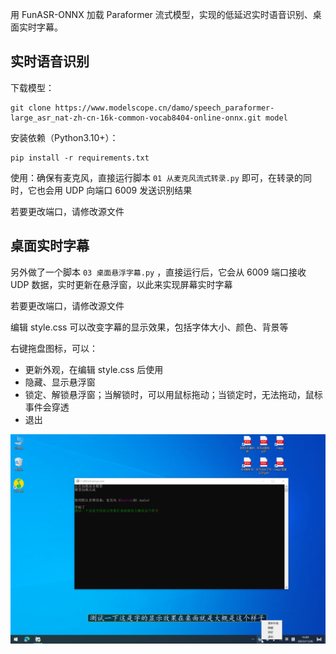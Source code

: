 用 FunASR-ONNX 加载 Paraformer 流式模型，实现的低延迟实时语音识别、桌面实时字幕。

## 实时语音识别

下载模型：

```
git clone https://www.modelscope.cn/damo/speech_paraformer-large_asr_nat-zh-cn-16k-common-vocab8404-online-onnx.git model
```

安装依赖（Python3.10+）：

```
pip install -r requirements.txt
```

使用：确保有麦克风，直接运行脚本 `01 从麦克风流式转录.py` 即可，在转录的同时，它也会用 UDP 向端口 6009 发送识别结果 

若要更改端口，请修改源文件

## 桌面实时字幕

另外做了一个脚本 `03 桌面悬浮字幕.py` ，直接运行后，它会从 6009 端口接收 UDP 数据，实时更新在悬浮窗，以此来实现屏幕实时字幕

若要更改端口，请修改源文件

编辑 style.css 可以改变字幕的显示效果，包括字体大小、颜色、背景等

右键拖盘图标，可以：

- 更新外观，在编辑 style.css 后使用
- 隐藏、显示悬浮窗
- 锁定、解锁悬浮窗；当解锁时，可以用鼠标拖动；当锁定时，无法拖动，鼠标事件会穿透
- 退出

![桌面实时字幕显示效果](assets/桌面实时字幕显示效果.png)
